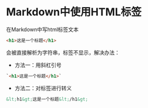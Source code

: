# Markdown中使用HTML标签

在Markdown中写html标签文本
```html
<h1>这是一个标题</h1>
```

会被直接解析为字符串，标签不显示，解决办法：

- 方法一：用斜杠引号

```html
`<h1>这是一个标题</h1>`
```

- 方法二：对标签进行转义

```html
&lt;h1&gt;这是一个标题&lt;/h1&gt;
```




